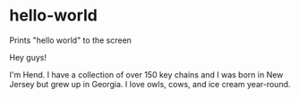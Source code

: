 # hello-world
Prints "hello world" to the screen

Hey guys!

I'm Hend. I have a collection of over 150 key chains and 
I was born in New Jersey but grew up in Georgia. I love
owls, cows, and ice cream year-round.
